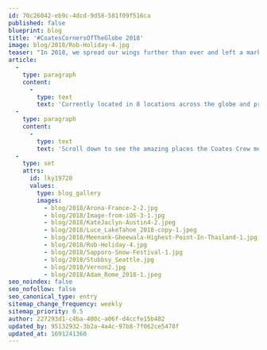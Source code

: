 ```yaml
---
id: 70c26042-eb9c-4dcd-9d58-581f09f516ca
published: false
blueprint: blog
title: '#CoatesCornersOfTheGlobe 2018'
image: blog/2018/Rob-Holiday-4.jpg
teaser: "In 2018, we spread our wings further than ever and left a mark at corners of the world we'd only once imagined was possible."
article:
  -
    type: paragraph
    content:
      -
        type: text
        text: 'Currently located in 8 locations across the globe and providing our products and services to 40 different markets, undoubtedly our Coates Crew have been able to leave a little "Coates" everywhere they go.'
  -
    type: paragraph
    content:
      -
        type: text
        text: 'Scroll down to see the amazing places the Coates Crew members have been to in 2018. But be warned, these photos will give you an intense case of the travel bug.'
  -
    type: set
    attrs:
      id: lky19728
      values:
        type: blog_gallery
        images: 
          - blog/2018/Arona-France-2-2.jpg
          - blog/2018/Image-from-iOS-3-1.jpg
          - blog/2018/KateJaclyn-Austin4-2.jpeg
          - blog/2018/Luce_LakeTahoe_2018-copy-1.jpeg
          - blog/2018/Meenank-Gheewala-Highest-Point-In-Thailand-1.jpg
          - blog/2018/Rob-Holiday-4.jpg
          - blog/2018/Sapporo-Snow-Festival-1.jpg
          - blog/2018/Stubbsy_Seattle.jpg
          - blog/2018/Vernon2.jpg
          - blog/2018/Adam_Rome_2018-1.jpeg
seo_noindex: false
seo_nofollow: false
seo_canonical_type: entry
sitemap_change_frequency: weekly
sitemap_priority: 0.5
author: 227293d1-c4ba-400c-a06f-d4ccfe15b482
updated_by: 95132932-3b2a-4a4c-97b8-7f062ce5478f
updated_at: 1691241360
---
```

